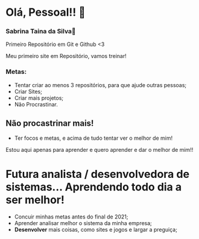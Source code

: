 # Olá, Pessoal!! 🥰
### Sabrina Taina da Silva💜
 Primeiro Repositório em Git e Github <3

 Meu primeiro site em Repositório, vamos treinar!

### Metas:

* Tentar criar ao menos 3 repositórios, para que ajude outras pessoas;
* Criar Sites;
* Criar mais projetos;
* Não Procrastinar.

## Não procastrinar mais!

* Ter focos e metas, e acima de tudo tentar ver o melhor de mim!

<p>Estou aqui apenas para aprender e quero aprender e dar o melhor de mim!!</p>
<h1>Futura analista / desenvolvedora de sistemas... Aprendendo todo dia a ser melhor! </h1>

* Concuir minhas metas antes do final de 2021;
* Aprender analisar melhor o sistema da minha empresa;
* **Desenvolver** mais coisas, como sites e jogos e largar a preguiça;


